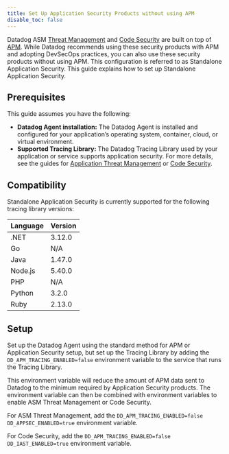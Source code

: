 ```yaml
---
title: Set Up Application Security Products without using APM
disable_toc: false
---
```


Datadog ASM [Threat Management][1] and [Code Security][2] are built on top of [APM][3]. While Datadog recommends using these security products with APM and adopting DevSecOps practices, you can also use these security products without using APM. This configuration is referred to as Standalone Application Security. This guide explains how to set up Standalone Application Security.

## Prerequisites

This guide assumes you have the following:

- **Datadog Agent installation:** The Datadog Agent is installed and configured for your application’s operating system, container, cloud, or virtual environment.
- **Supported Tracing Library:** The Datadog Tracing Library used by your application or service supports application security. For more details, see the guides for [Application Threat Management][4] or [Code Security][5].

## Compatibility

Standalone Application Security is currently supported for the following tracing library versions:

| Language | Version |
| -------- | ------- |
| .NET     | 3.12.0  |
| Go       | N/A     |
| Java     | 1.47.0  |
| Node.js  | 5.40.0  |
| PHP      | N/A     |
| Python   | 3.2.0   |
| Ruby     | 2.13.0  |

## Setup


Set up the Datadog Agent using the standard method for APM or Application Security setup, but set up the Tracing Library by adding the `DD_APM_TRACING_ENABLED=false` environment variable to the service that runs the Tracing Library.

This environment variable will reduce the amount of APM data sent to Datadog to the minimum required by Application Security products. The environment variable can then be combined with environment variables to enable ASM Threat Management or Code Security.

For ASM Threat Management, add the `DD_APM_TRACING_ENABLED=false DD_APPSEC_ENABLED=true` environment variable.

For Code Security, add the `DD_APM_TRACING_ENABLED=false DD_IAST_ENABLED=true` environment variable.


[1]: /security/application_security/threats/
[2]: /security/application_security/code_security/
[3]: /tracing/
[4]: /security/application_security/threats/setup/
[5]: /security/application_security/code_security/setup/
